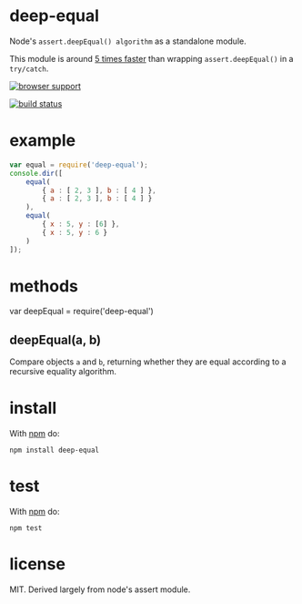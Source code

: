 deep-equal
==========

Node's `assert.deepEqual() algorithm` as a standalone module.

This module is around [5 times faster](https://gist.github.com/2790507)
than wrapping `assert.deepEqual()` in a `try/catch`.

[![browser support](http://ci.testling.com/substack/node-deep-equal.png)](http://ci.testling.com/substack/node-deep-equal)

[![build status](https://secure.travis-ci.org/substack/node-deep-equal.png)](http://travis-ci.org/substack/node-deep-equal)

example
=======

``` js
var equal = require('deep-equal');
console.dir([
    equal(
        { a : [ 2, 3 ], b : [ 4 ] },
        { a : [ 2, 3 ], b : [ 4 ] }
    ),
    equal(
        { x : 5, y : [6] },
        { x : 5, y : 6 }
    )
]);
```

methods
=======

var deepEqual = require('deep-equal')

deepEqual(a, b)
---------------

Compare objects `a` and `b`, returning whether they are equal according to a
recursive equality algorithm.

install
=======

With [npm](http://npmjs.org) do:

```
npm install deep-equal
```

test
====

With [npm](http://npmjs.org) do:

```
npm test
```

license
=======

MIT. Derived largely from node's assert module.

